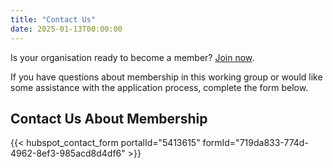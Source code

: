 ```yaml
---
title: "Contact Us"
date: 2025-01-13T00:00:00
---
```


Is your organisation ready to become a member? [Join now](https://membership.eclipse.org/application/ready-to-join).

If you have questions about membership in this working group or would like some
assistance with the application process, complete the form below.

## Contact Us About Membership

{{< hubspot_contact_form portalId="5413615" formId="719da833-774d-4962-8ef3-985acd8d4df6" >}}
